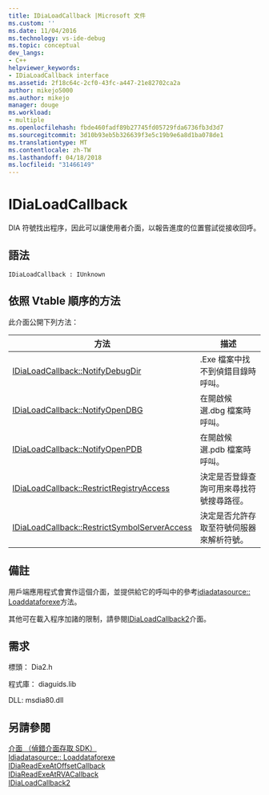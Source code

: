 ```yaml
---
title: IDiaLoadCallback |Microsoft 文件
ms.custom: ''
ms.date: 11/04/2016
ms.technology: vs-ide-debug
ms.topic: conceptual
dev_langs:
- C++
helpviewer_keywords:
- IDiaLoadCallback interface
ms.assetid: 2f18c64c-2cf0-43fc-a447-21e82702ca2a
author: mikejo5000
ms.author: mikejo
manager: douge
ms.workload:
- multiple
ms.openlocfilehash: fbde460fadf89b27745fd05729fda6736fb3d3d7
ms.sourcegitcommit: 3d10b93eb5b326639f3e5c19b9e6a8d1ba078de1
ms.translationtype: MT
ms.contentlocale: zh-TW
ms.lasthandoff: 04/18/2018
ms.locfileid: "31466149"
---
```

# <a name="idialoadcallback"></a>IDiaLoadCallback
DIA 符號找出程序，因此可以讓使用者介面，以報告進度的位置嘗試從接收回呼。  
  
## <a name="syntax"></a>語法  
  
```  
IDiaLoadCallback : IUnknown  
```  
  
## <a name="methods-in-vtable-order"></a>依照 Vtable 順序的方法  
 此介面公開下列方法：  
  
|方法|描述|  
|------------|-----------------|  
|[IDiaLoadCallback::NotifyDebugDir](../../debugger/debug-interface-access/idialoadcallback-notifydebugdir.md)|.Exe 檔案中找不到偵錯目錄時呼叫。|  
|[IDiaLoadCallback::NotifyOpenDBG](../../debugger/debug-interface-access/idialoadcallback-notifyopendbg.md)|在開啟候選.dbg 檔案時呼叫。|  
|[IDiaLoadCallback::NotifyOpenPDB](../../debugger/debug-interface-access/idialoadcallback-notifyopenpdb.md)|在開啟候選.pdb 檔案時呼叫。|  
|[IDiaLoadCallback::RestrictRegistryAccess](../../debugger/debug-interface-access/idialoadcallback-restrictregistryaccess.md)|決定是否登錄查詢可用來尋找符號搜尋路徑。|  
|[IDiaLoadCallback::RestrictSymbolServerAccess](../../debugger/debug-interface-access/idialoadcallback-restrictsymbolserveraccess.md)|決定是否允許存取至符號伺服器來解析符號。|  
  
## <a name="remarks"></a>備註  
 用戶端應用程式會實作這個介面，並提供給它的呼叫中的參考[idiadatasource:: Loaddataforexe](../../debugger/debug-interface-access/idiadatasource-loaddataforexe.md)方法。  
  
 其他可在載入程序加諸的限制，請參閱[IDiaLoadCallback2](../../debugger/debug-interface-access/idialoadcallback2.md)介面。  
  
## <a name="requirements"></a>需求  
 標頭： Dia2.h  
  
 程式庫： diaguids.lib  
  
 DLL: msdia80.dll  
  
## <a name="see-also"></a>另請參閱  
 [介面 （偵錯介面存取 SDK）](../../debugger/debug-interface-access/interfaces-debug-interface-access-sdk.md)   
 [Idiadatasource:: Loaddataforexe](../../debugger/debug-interface-access/idiadatasource-loaddataforexe.md)   
 [IDiaReadExeAtOffsetCallback](../../debugger/debug-interface-access/idiareadexeatoffsetcallback.md)   
 [IDiaReadExeAtRVACallback](../../debugger/debug-interface-access/idiareadexeatrvacallback.md)   
 [IDiaLoadCallback2](../../debugger/debug-interface-access/idialoadcallback2.md)